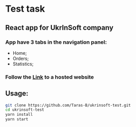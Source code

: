 # Test task

## React app for UkrInSoft company

### App have 3 tabs in the navigation panel:

- Home;
- Orders;
- Statistics;

### Follow the [Link](http://taras-b.github.io/ukrinsoft-test) to a hosted website

## **Usage**:

```sh
git clone https://github.com/Taras-B/ukrinsoft-test.git
cd ukrinsoft-test
yarn install
yarn start
```
